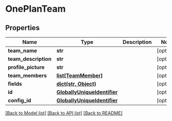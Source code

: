 # OnePlanTeam

## Properties
Name | Type | Description | Notes
------------ | ------------- | ------------- | -------------
**team_name** | **str** |  | [optional] 
**team_description** | **str** |  | [optional] 
**profile_picture** | **str** |  | [optional] 
**team_members** | [**list[TeamMember]**](TeamMember.md) |  | [optional] 
**fields** | [**dict(str, Object)**](Object.md) |  | [optional] 
**id** | [**GloballyUniqueIdentifier**](GloballyUniqueIdentifier.md) |  | [optional] 
**config_id** | [**GloballyUniqueIdentifier**](GloballyUniqueIdentifier.md) |  | [optional] 

[[Back to Model list]](../README.md#documentation-for-models) [[Back to API list]](../README.md#documentation-for-api-endpoints) [[Back to README]](../README.md)

